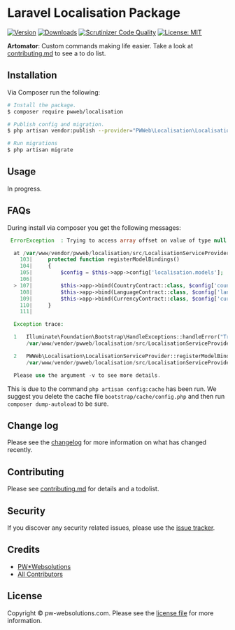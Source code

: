# Laravel Localisation Package

[![Version](https://poser.pugx.org/pwweb/localisation/v/stable.svg)](https://github.com/pwweb/localisation/releases)
[![Downloads](https://poser.pugx.org/pwweb/localisation/d/total.svg)](https://github.com/pwweb/localisation)
[![Scrutinizer Code Quality](https://scrutinizer-ci.com/g/pwweb/localisation/badges/quality-score.png?b=master)](https://scrutinizer-ci.com/g/pwweb/localisation/?branch=master)
[![License: MIT](https://img.shields.io/badge/License-MIT-yellow.svg)](https://opensource.org/licenses/MIT)
<!-- [![Latest Version on Packagist][ico-version]][link-packagist]
[![Total Downloads][ico-downloads]][link-downloads]
[![Build Status][ico-travis]][link-travis] -->

**Artomator**: Custom commands making life easier. Take a look at [contributing.md](contributing.md) to see a to do list.

## Installation

Via Composer run the following:

``` bash
# Install the package.
$ composer require pwweb/localisation

# Publish config and migration.
$ php artisan vendor:publish --provider="PWWeb\Localisation\LocalisationServiceProvider"

# Run migrations
$ php artisan migrate
```

## Usage

In progress.

## FAQs

During install via composer you get the following messages:
```php
 ErrorException  : Trying to access array offset on value of type null

  at /var/www/vendor/pwweb/localisation/src/LocalisationServiceProvider.php:107
    103|     protected function registerModelBindings()
    104|     {
    105|         $config = $this->app->config['localisation.models'];
    106|
  > 107|         $this->app->bind(CountryContract::class, $config['country']);
    108|         $this->app->bind(LanguageContract::class, $config['language']);
    109|         $this->app->bind(CurrencyContract::class, $config['currency']);
    110|     }
    111|

  Exception trace:

  1   Illuminate\Foundation\Bootstrap\HandleExceptions::handleError("Trying to access array offset on value of type null", "/var/www/vendor/pwweb/localisation/src/LocalisationServiceProvider.php", [])
      /var/www/vendor/pwweb/localisation/src/LocalisationServiceProvider.php:107

  2   PWWeb\Localisation\LocalisationServiceProvider::registerModelBindings()
      /var/www/vendor/pwweb/localisation/src/LocalisationServiceProvider.php:81

  Please use the argument -v to see more details.
```
This is due to the command `php artisan config:cache` has been run. We suggest you delete the cache file `bootstrap/cache/config.php` and then run `composer dump-autoload` to be sure.

## Change log

Please see the [changelog](changelog.md) for more information on what has changed recently.

## Contributing

Please see [contributing.md](contributing.md) for details and a todolist.

## Security

If you discover any security related issues, please use the [issue tracker][link-issues].

## Credits

- [PW*Websolutions][link-author]
- [All Contributors][link-contributors]

## License

Copyright &copy; pw-websolutions.com. Please see the [license file][link-licencse] for more information.

<!-- [ico-version]: https://img.shields.io/packagist/v/pwweb/artomator.svg?style=flat-square
[ico-downloads]: https://img.shields.io/packagist/dt/pwweb/artomator.svg?style=flat-square
[ico-travis]: https://img.shields.io/travis/pwweb/artomator/master.svg?style=flat-square -->

<!-- [link-packagist]: https://packagist.org/packages/pwweb/artomator
[link-downloads]: https://packagist.org/packages/pwweb/artomator
[link-travis]: https://travis-ci.org/pwweb/artomator
[link-styleci]: https://styleci.io/repos/12345678 -->
[link-author]: https://github.com/pwweb
[link-contributors]: ../../contributors
[link-issues]: https://github.com/pwweb/localisation/issues
[link-licencse]: https://opensource.org/licenses/MIT
